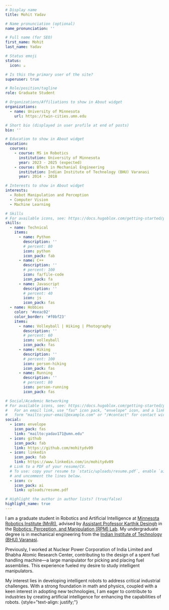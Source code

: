 ```yaml
---
# Display name
title: Mohit Yadav

# Name pronunciation (optional)
name_pronunciation: ''

# Full name (for SEO)
first_name: Mohit
last_name: Yadav

# Status emoji
status:
  icon: ☕️

# Is this the primary user of the site?
superuser: true

# Role/position/tagline
role: Graduate Student

# Organizations/Affiliations to show in About widget
organizations:
  - name: University of Minnesota
    url: https://twin-cities.umn.edu

# Short bio (displayed in user profile at end of posts)
bio: ''

# Education to show in About widget
education:
  courses:
    - course: MS in Robotics
      institution: University of Minnesota
      year: 2023 - 2025 (expected)
    - course: BTech in Mechanial Engineering
      institution: Indian Institute of Technology (BHU) Varanasi
      year: 2014 - 2018

# Interests to show in About widget
interests:
  - Robot Manipulation and Perception
  - Computer Vision
  - Machine Learning

# Skills
# For available icons, see: https://docs.hugoblox.com/getting-started/page-builder/#icons
skills:
  - name: Technical
    items:
      - name: Python
        description: ''
        # percent: 80
        icon: python
        icon_pack: fab
      - name: C++
        description: ''
        # percent: 100
        icon: fa/file-code
        icon_pack: fa
      - name: Javascript
        description: ''
        # percent: 40
        icon: js
        icon_pack: fas
  - name: Hobbies
    color: '#eeac02'
    color_border: '#f0bf23'
    items:
      - name: Volleyball | Hiking | Photography
        description: ''
        # percent: 60
        icon: volleyball
        icon_pack: fas
      - name: Hiking
        description: ''
        # percent: 100
        icon: person-hiking
        icon_pack: fas
      - name: Running
        description: ''
        # percent: 80
        icon: person-running
        icon_pack: fas

# Social/Academic Networking
# For available icons, see: https://docs.hugoblox.com/getting-started/page-builder/#icons
#   For an email link, use "fas" icon pack, "envelope" icon, and a link in the
#   form "mailto:your-email@example.com" or "/#contact" for contact widget.
social:
  - icon: envelope
    icon_pack: fas
    link: "mailto:yadav171@umn.edu"
  - icon: github
    icon_pack: fab
    link: https://github.com/mohitydv09
  - icon: linkedin
    icon_pack: fab
    link: https://www.linkedin.com/in/mohitydv09
  # Link to a PDF of your resume/CV.
  # To use: copy your resume to `static/uploads/resume.pdf`, enable `ai` icons in `params.yaml`,
  # and uncomment the lines below.
  - icon: cv
    icon_pack: ai
    link: uploads/resume.pdf

# Highlight the author in author lists? (true/false)
highlight_name: true
---
```


I am a graduate student in Robotics and Artificial Intelligence at [Minnesota Robotics Institute (MnRI)](https://cse.umn.edu/mnri), advised by [Assistant Professor Karthik Desingh](https://karthikdesingh.com) in the [Robotics: Perception, and Manipulation (RPM) Lab](https://rpm-lab.github.io). My undergraduate degree is in mechanical engineering from the [Indian Institute of Technology (BHU) Varanasi](https://iitbhu.ac.in).

Previously, I worked at Nuclear Power Corporation of India Limited and Bhabha Atomic Research Center, contributing to the design of a spent fuel handling machine—a large manipulator for picking and placing fuel assemblies. This experience fueled my desire to study intelligent manipulators.

My interest lies in developing intelligent robots to address critical industrial challenges. With a strong foundation in math and physics, coupled with a keen interest in adopting new technologies, I am eager to contribute to industries by creating artificial intelligence for enhancing the capabilities of robots.
{style="text-align: justify;"}
